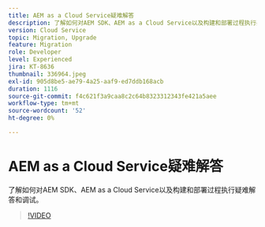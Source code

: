 ```yaml
---
title: AEM as a Cloud Service疑难解答
description: 了解如何对AEM SDK、AEM as a Cloud Service以及构建和部署过程执行疑难解答和调试。
version: Cloud Service
topic: Migration, Upgrade
feature: Migration
role: Developer
level: Experienced
jira: KT-8636
thumbnail: 336964.jpeg
exl-id: 905d8be5-ae79-4a25-aaf9-ed7ddb168acb
duration: 1116
source-git-commit: f4c621f3a9caa8c2c64b8323312343fe421a5aee
workflow-type: tm+mt
source-wordcount: '52'
ht-degree: 0%

---
```


# AEM as a Cloud Service疑难解答

了解如何对AEM SDK、AEM as a Cloud Service以及构建和部署过程执行疑难解答和调试。

>[!VIDEO](https://video.tv.adobe.com/v/336964?quality=12&learn=on)
